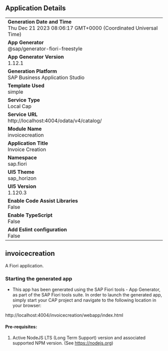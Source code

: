 ## Application Details
|               |
| ------------- |
|**Generation Date and Time**<br>Thu Dec 21 2023 08:06:17 GMT+0000 (Coordinated Universal Time)|
|**App Generator**<br>@sap/generator-fiori-freestyle|
|**App Generator Version**<br>1.12.1|
|**Generation Platform**<br>SAP Business Application Studio|
|**Template Used**<br>simple|
|**Service Type**<br>Local Cap|
|**Service URL**<br>http://localhost:4004/odata/v4/catalog/
|**Module Name**<br>invoicecreation|
|**Application Title**<br>Invoice Creation|
|**Namespace**<br>sap.fiori|
|**UI5 Theme**<br>sap_horizon|
|**UI5 Version**<br>1.120.3|
|**Enable Code Assist Libraries**<br>False|
|**Enable TypeScript**<br>False|
|**Add Eslint configuration**<br>False|

## invoicecreation

A Fiori application.

### Starting the generated app

-   This app has been generated using the SAP Fiori tools - App Generator, as part of the SAP Fiori tools suite.  In order to launch the generated app, simply start your CAP project and navigate to the following location in your browser:

http://localhost:4004/invoicecreation/webapp/index.html

#### Pre-requisites:

1. Active NodeJS LTS (Long Term Support) version and associated supported NPM version.  (See https://nodejs.org)


